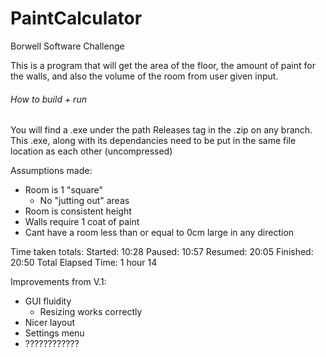 # PaintCalculator
Borwell Software Challenge

This is a program that will get the area of the floor, the amount of paint for the walls, and also the volume of the room from user given input.

###### How to build + run ######  
You will find a .exe under the path Releases tag in the .zip on any branch. This .exe, along with its dependancies need to be put in the same file location as each other (uncompressed)

Assumptions made: 
  - Room is 1 "square"
    - No "jutting out" areas
  - Room is consistent height
  - Walls require 1 coat of paint
  - Cant have a room less than or equal to 0cm large in any direction
  
Time taken totals: 
  Started: 10:28
  Paused: 10:57
  Resumed: 20:05
  Finished: 20:50
  Total Elapsed Time: 1 hour 14

Improvements from V.1: 
  - GUI fluidity 
    - Resizing works correctly
  - Nicer layout 
  - Settings menu
  - ????????????
